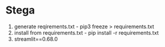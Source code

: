 # Stega

1. generate reqirements.txt - pip3 freeze > requirements.txt
2. install from requirements.txt - pip install -r requirements.txt
3. streamlit==0.68.0